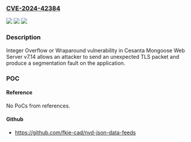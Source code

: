 ### [CVE-2024-42384](https://cve.mitre.org/cgi-bin/cvename.cgi?name=CVE-2024-42384)
![](https://img.shields.io/static/v1?label=Product&message=Mongoose%20Web%20Server&color=blue)
![](https://img.shields.io/static/v1?label=Version&message=0%3C%3D%207.14%20&color=brighgreen)
![](https://img.shields.io/static/v1?label=Vulnerability&message=CWE-190%20Integer%20Overflow%20or%20Wraparound&color=brighgreen)

### Description

Integer Overflow or Wraparound vulnerability in Cesanta Mongoose Web Server v7.14 allows an attacker to send an unexpected TLS packet and produce a segmentation fault on the application.

### POC

#### Reference
No PoCs from references.

#### Github
- https://github.com/fkie-cad/nvd-json-data-feeds

